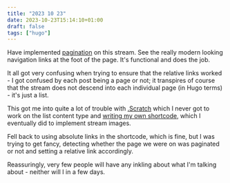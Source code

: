 ```yaml
---
title: "2023 10 23"
date: 2023-10-23T15:14:10+01:00
draft: false
tags: ["hugo"]
---
```


Have implemented [pagination](https://gohugo.io/templates/pagination/) on this stream. See the really modern looking navigation links at the foot of the page. It's functional and does the job.

It all got very confusing when trying to ensure that the relative links worked - I got confused by each post being a page or not; it transpires of course that the stream does not descend into each individual page (in Hugo terms) - it's just a list.

This got me into quite a lot of trouble with [.Scratch](https://gohugo.io/functions/scratch/) which I never got to work on the list content type and [writing my own shortcode](https://gohugo.io/templates/shortcode-templates/), which I eventually did to implement stream images.

Fell back to using absolute links in the shortcode, which is fine, but I was trying to get fancy, detecting whether the page we were on was paginated or not and setting a relative link accordingly.

Reassuringly, very few people will have any inkling about what I'm talking about - neither will I in a few days.
